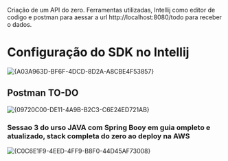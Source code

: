 
  Criação de um API do zero.
  Ferramentas utilizadas, Intellij como editor de codigo e postman para aessar a url http://localhost:8080/todo para receber o dados.

   <h1> Configuração do SDK no Intellij  </h1>

![{A03A963D-BF6F-4DCD-8D2A-A8CBE4F53857}](https://github.com/user-attachments/assets/caa2f4a0-9a9d-428e-b51a-be72f1e3bf75)


  <h2>Postman TO-DO</h2>

![{09720C00-DE11-4A9B-B2C3-C6E24ED721AB}](https://github.com/user-attachments/assets/27d8f250-f271-4de3-bad5-2ded92a51571)


<h3>Sessao 3 do urso JAVA com Spring Booy em guia ompleto e atualizado, stack completa do zero ao deploy na AWS</h3>

![{C0C6E1F9-4EED-4FF9-B8F0-44D45AF73008}](https://github.com/user-attachments/assets/cf4c8bc6-329a-4803-8b7a-eef79a2f9e69)

